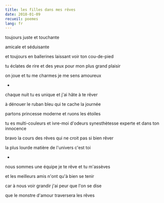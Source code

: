 ```yaml
---
title: les filles dans mes rêves
date: 2018-01-09
recueil: poemes
lang: fr
---
```


toujours juste
et touchante

amicale
et séduisante

et toujours en ballerines
laissant voir ton cou-de-pied

tu éclates de rire et des yeux
pour mon plus grand plaisir

on joue et tu me charmes
je me sens amoureux

*

chaque nuit tu es unique
et j'ai hâte à te rêver

à dénouer le ruban bleu
qui te cache la journée

partons princesse moderne
et ruons les étoiles

tu es multi-couleurs et ivre-moi d'odeurs
synesthètesse experte et dans ton innocence

bravo la cours des rêves qui ne croit pas si bien rêver

la plus lourde matière de l'univers c'est toi

*

nous sommes une équipe
je te rêve et tu m'assèves

et les meilleurs amis
n'ont qu'à bien se tenir

car à nous voir grandir
j'ai peur que l'on se dise

que le monstre d'amour traversera les rêves
